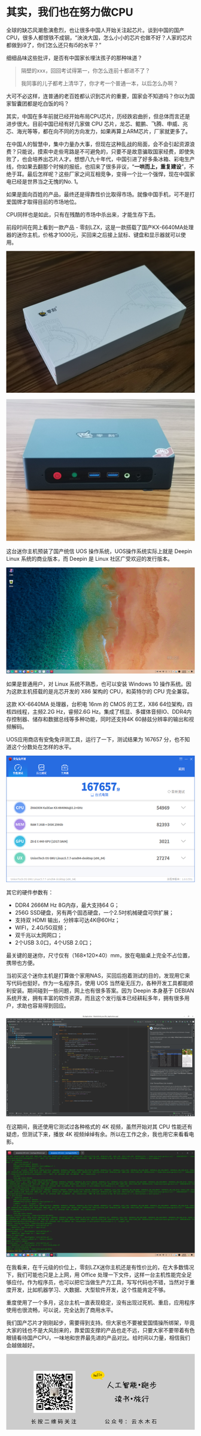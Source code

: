# 其实，我们也在努力做CPU

全球的缺芯风潮愈演愈烈，也让很多中国人开始关注起芯片。谈到中国的国产CPU，很多人都恨铁不成钢，“泱泱大国，怎么小小的芯片也做不好？人家的芯片都做到i9了，你们怎么还只有i5的水平？”

细细品味这些批评，是否有中国家长埋汰孩子的那种味道？

> 隔壁的xxx，回回考试得第一，你怎么连前十都进不了？
>
> 我同事的儿子都考上清华了，你才考一个普通一本，以后怎么办啊？

大可不必这样，连普通的老百姓都认识到芯片的重要，国家会不知道吗？你以为国家智囊团都是吃白饭的吗？

其实，中国在多年前就已经开始布局CPU芯片，历经跌宕曲折，但总体而言还是进步很大。目前中国已经有好几家做 CPU 芯片，龙芯、鲲鹏、飞腾、申威、兆芯、海光等等，都在向不同的方向发力，如果再算上ARM芯片，厂家就更多了。

在中国人的智慧中，集中力量办大事，但现在这种乱战的局面，会不会引起资源浪费？只能说，摸索中走些弯路是不可避免的，只要不是故意骗取国家经费，即使失败了，也会培养出芯片人才。想想八九十年代，中国引进了好多条冰箱、彩电生产线，你如果去翻那个时候的报纸，也招来了很多非议，“**一哄而上，重复建设**”，不绝于耳。最后怎样呢？这些厂家之间互相竞争，变得一个比一个强悍，现在中国家电已经是世界当之无愧的No. 1。

如果是面向百姓的产品，最终还是得靠性价比取得市场。就像中国手机，可不是打爱国牌才取得目前的市场地位。

CPU同样也是如此，只有在残酷的市场中杀出来，才能生存下去。

前段时间在网上看到一款产品 - 零刻LZX，这是一款搭载了国产KX-6640MA处理器的迷你主机，价格才1000元，买回来之后接上鼠标、键盘和显示器就可以使用。

![](https://raw.githubusercontent.com/mogoweb/mywritings/master/book_wechat/202104/images/we_work_hard_to_make_chip_01.jpg)

![](https://raw.githubusercontent.com/mogoweb/mywritings/master/book_wechat/202104/images/we_work_hard_to_make_chip_01-2.jpg)

这台迷你主机预装了国产统信 UOS 操作系统，UOS操作系统实际上就是 Deepin Linux 系统的商业版本，而 Deepin 是 Linux 社区广受欢迎的发行版本。

![](https://raw.githubusercontent.com/mogoweb/mywritings/master/book_wechat/202104/images/we_work_hard_to_make_chip_02.png)

如果是普通用户，对 Linux 系统不熟悉，也可以安装 Windows 10 操作系统。因为这款主机搭载的是兆芯开发的 X86 架构的 CPU，和英特尔的 CPU 完全兼容。

这款 KX-6640MA 处理器，台积电 16nm 的 CMOS 的工艺，X86 64位架构，四核四线程，主频2.2G Hz，睿频2.6G Hz。集成了核显、多媒体音频IO、DDR4内存控制器、储存和数据总线等多种功能，同时还支持4K 60赫兹分辨率的输出和视频解码。

UOS应用商店有安兔兔评测工具，运行了一下，测试结果为 167657 分，也不知道这个分数处在怎样的水平。

![](https://raw.githubusercontent.com/mogoweb/mywritings/master/book_wechat/202104/images/we_work_hard_to_make_chip_03.png)

其它的硬件参数有：

* DDR4 2666M Hz 8G内存，最大支持64 G；
* 256G SSD硬盘，另有两个固态硬盘，一个2.5吋机械硬盘可供扩展；
* 支持双 HDMI 输出，分辨率可达4K@60Hz；
* WIFI，2.4G/5G双频；
* 双千兆以太网网口；
* 2个USB 3.0口，4个USB 2.0口；

最关键的是迷你，尺寸仅有（168×120×40）mm，放在电脑桌上完全不占位置，携带也方便。

当初买这个迷你主机是打算做个家用NAS，买回后抱着测试的目的，发现用它来写代码也挺好。作为一名程序员，使用 UOS 当然毫无压力，各种开发工具都能顺利安装。期间碰到一些问题，网上也有很多答案。因为 Deepin 本身基于 DEBIAN 系统开发，拥有丰富的软件资源，而且这个发行版本已经耕耘多年，拥有很多用户，求助也容易得到回应。

![](https://raw.githubusercontent.com/mogoweb/mywritings/master/book_wechat/202104/images/we_work_hard_to_make_chip_04.png)

在这期间，我还使用它测试过各种格式的 4K 视频，虽然开始对其 CPU 性能还有疑虑，但测试下来，播放 4K 视频绰绰有余。所以在工作之余，我也用它来看看电影。

![](https://raw.githubusercontent.com/mogoweb/mywritings/master/book_wechat/202104/images/we_work_hard_to_make_chip_05.png)

在我看来，在千元级的价位上，零刻LZX迷你主机还是有性价比的，在大多数情况下，我们可能也只是上上网，用 Office 处理一下文件，这样一台主机性能完全足够应付。作为程序员，也可以把它当做生产力工具，写写代码也不错，当然对于重度开发，比如机器学习、大数据、大型软件开发，这个性能肯定不够。

重度使用了一个多月，这台主机一直表现稳定，没有出现过死机、重启，应用程序使用也很流畅，可以说，​完全达到了商用水平。

我们国产芯片才刚刚起步，需要得到支持。但大家也不要被爱国情操所绑架，毕竟大家的钱也不是大风刮来的，靠爱国支撑的产品也走不远，只要大家不要带着有色眼镜看待国产CPU，一味地和世界最先进的产品对比。给时间以力量，相信我们会越做越好。

![](https://raw.githubusercontent.com/mogoweb/mywritings/master/book_wechat/common_images/%E5%BE%AE%E4%BF%A1%E5%85%AC%E4%BC%97%E5%8F%B7_%E5%85%B3%E6%B3%A8%E4%BA%8C%E7%BB%B4%E7%A0%81.png)